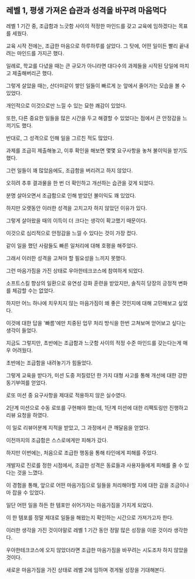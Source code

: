 ## 레벨 1, 평생 가져온 습관과 성격을 바꾸려 마음먹다

레벨 1 기간 중, 조급함과 느긋함 사이의 적정한 마인드를 갖고 교육에 임하겠다는 목표를 세웠다.

교육 시작 전에는, 조급한 마음으로 하루하루를 살았다. 그 탓에, 어떤 일이든 빨리 끝내려는 마인드를 가지곤 했다.

일례로, 학교를 다녔을 때는 큰 규모가 아니라면 대다수의 과제들을 시작된 당일에 마치고 제출해버리곤 했다. 

그렇게 살았을 때는, 산더미같이 쌓인 일들이 빠르게 눈 앞에서 줄어가는 모습을 볼 수 있었다.

개인적으로 이것으로만 느낄 수 있는 묘한 쾌감이 있었다.

또한, 다른 중요한 일들을 많은 시간을 두고 해결할 수 있었다는 점에서 큰 안정감을 느끼기도 했다. 

반대로, 그 성격으로 인해 일을 그르친 적도 많았다.

과제를 조급히 제출해놓고, 이후 확인을 해보면 몇몇 요구사항을 놓쳐 불이익을 받기도 했다.

그런 일들이 꽤 많았음에도, 조급함을 버리려고 하지 않았다.

오히려 추후 결과물을 한 번 더 확인하고 개선하는 습관을 갖게 되었다. 


분명 살아오면서 조급함으로 인해 받았던 불이익도 꽤 있었다.

하지만 오랫동안 이러한 성격을 고치고자 하지 않았던 이유가 있다.

그렇게 살아왔을 때의 이득이 더 크다는 생각이 확고했기 때문이다.

이것으로 심리적으로 안정감을 느낄 수 있다는 것이 가장 컸다.

같이 일을 했던 사람들도 빠른 일처리에 대해 호평을 해주었다.

그래서 이러한 성격을 고쳐야 할 필요성을 느끼지 못했다. 


그런 마음가짐을 가진 상태로 우아한테크코스에 참여하게 되었다.

소프트스킬 향상의 일환으로 유연성 강화 훈련을 받았지만, 솔직히 당장의 긍정적 변화를 체감할 수는 없었다.

하지만 어느 하나에 치우치지 않는 마음가짐이 왜 좋은 것인지에 대해 고민해보고 싶었다.

이것에 대한 답을 '빠름'에만 치중된 업무 처리 방식을 한번 고쳐보며 얻어보고 싶다는 생각이 들었다. 


지금도 그렇지만, 초반에는 조급함과 느긋함 사이의 적정 수준 마인드를 갖는다는게 매우 어려웠다.

초반에는 조급함을 내려놓기가 힘들었다. 

그렇게 교육을 받다가, 미션 도중 저질렀던 한 가지 대형 사고를 통해 개선에 대한 강한 동기부여를 얻었다.

로또 미션 중 요구사항을 제대로 적용하지 않은 실수였다.

2단계 미션으로 수동 로또를 구현해야 했는데, 1단계 미션에 대한 리팩토링만 진행하고 리뷰 요청을 하였다.

이 일로 리뷰어분께 지적을 받았고, 그 과정에서 큰 깨달음을 얻었다. 


이전까지의 조급함은 스스로에게만 피해가 갔다.

하지만 이번에는, 처음으로 조급한 행동을 통해 타인에게 피해를 주었다. 

개발자로 진로를 정한 시점에서, 조급한 성격은 동료들과 사용자들에게 피해를 줄 수 있다는 것을 느꼈다. 


이 경험을 통해, 앞으로 어떤 마음가짐으로 일들을 처리해야할 지에 대한 감을 조금이나마 잡을 수 있었다.

일단 어떤 일을 하든 한 템포만 쉬어가자는 마음가짐을 가지게 되었다.

이 한 템포를 정말 제대로 일들을 해왔는지 확인하는 시간으로 가져가고자 한다.

이러한 생각을 가진 것이야말로 레벨 1 기간 동안 정말 많은 성장을 이룬 것이라 생각한다.

우아한테크코스에 오지 않았더라면 조급한 마음가짐을 바꾸려는 시도조차 하지 않았을 것이다.

새로운 마음가짐을 가진 상태로 레벨 2에 임하며 겪게될 성장을 기대해본다.
